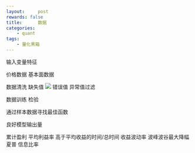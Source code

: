 ```yaml
---
layout:     post
rewards: false
title:      数据
categories:
    - quant
tags:
    - 量化黑箱
---
```


输入变量特征

价格数据
基本面数据

数据清洗
缺失值
![](https://ws3.sinaimg.cn/large/0069RVTdgy1fv38gdh8qgj31fe0fw45l.jpg)
错误值 异常值过滤

数据训练 检验

通过样本数据寻找最佳函数


良好模型输出量

累计盈利
平均利益率
高于平均收益的时间/总时间
收益波动率
波峰波谷最大降幅
夏普 信息比率
